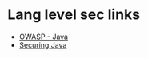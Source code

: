 # Lang level sec links

- [OWASP - Java](https://www.owasp.org/index.php/Category:Java#tab=Related_3rd_Party_Projects)
- [Securing Java](http://www.securingjava.com/toc.html)

